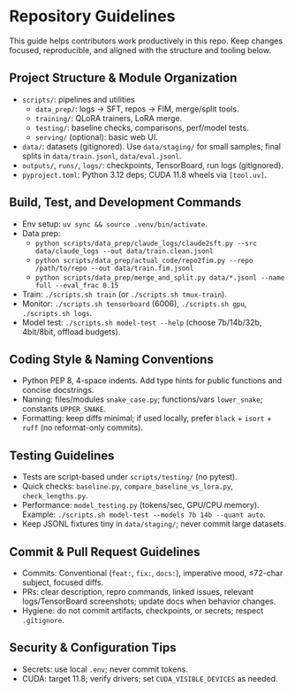 # Repository Guidelines

This guide helps contributors work productively in this repo. Keep changes focused, reproducible, and aligned with the structure and tooling below.

## Project Structure & Module Organization
- `scripts/`: pipelines and utilities
  - `data_prep/`: logs → SFT, repos → FIM, merge/split tools.
  - `training/`: QLoRA trainers, LoRA merge.
  - `testing/`: baseline checks, comparisons, perf/model tests.
  - `serving/` (optional): basic web UI.
- `data/`: datasets (gitignored). Use `data/staging/` for small samples; final splits in `data/train.jsonl`, `data/eval.jsonl`.
- `outputs/`, `runs/`, `logs/`: checkpoints, TensorBoard, run logs (gitignored).
- `pyproject.toml`: Python 3.12 deps; CUDA 11.8 wheels via `[tool.uv]`.

## Build, Test, and Development Commands
- Env setup: `uv sync && source .venv/bin/activate`.
- Data prep:
  - `python scripts/data_prep/claude_logs/claude2sft.py --src data/claude_logs --out data/train.clean.jsonl`
  - `python scripts/data_prep/actual_code/repo2fim.py --repo /path/to/repo --out data/train.fim.jsonl`
  - `python scripts/data_prep/merge_and_split.py data/*.jsonl --name full --eval_frac 0.15`
- Train: `./scripts.sh train` (or `./scripts.sh tmux-train`).
- Monitor: `./scripts.sh tensorboard` (6006), `./scripts.sh gpu`, `./scripts.sh logs`.
- Model test: `./scripts.sh model-test --help` (choose 7b/14b/32b, 4bit/8bit, offload budgets).

## Coding Style & Naming Conventions
- Python PEP 8, 4-space indents. Add type hints for public functions and concise docstrings.
- Naming: files/modules `snake_case.py`; functions/vars `lower_snake`; constants `UPPER_SNAKE`.
- Formatting: keep diffs minimal; if used locally, prefer `black` + `isort` + `ruff` (no reformat-only commits).

## Testing Guidelines
- Tests are script-based under `scripts/testing/` (no pytest).
- Quick checks: `baseline.py`, `compare_baseline_vs_lora.py`, `check_lengths.py`.
- Performance: `model_testing.py` (tokens/sec, GPU/CPU memory). Example: `./scripts.sh model-test --models 7b 14b --quant auto`.
- Keep JSONL fixtures tiny in `data/staging/`; never commit large datasets.

## Commit & Pull Request Guidelines
- Commits: Conventional (`feat:`, `fix:`, `docs:`), imperative mood, ≤72-char subject, focused diffs.
- PRs: clear description, repro commands, linked issues, relevant logs/TensorBoard screenshots; update docs when behavior changes.
- Hygiene: do not commit artifacts, checkpoints, or secrets; respect `.gitignore`.

## Security & Configuration Tips
- Secrets: use local `.env`; never commit tokens.
- CUDA: target 11.8; verify drivers; set `CUDA_VISIBLE_DEVICES` as needed.

